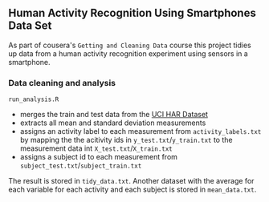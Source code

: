 ## Human Activity Recognition Using Smartphones Data Set 

As part of cousera's `Getting and Cleaning Data` course this project tidies up data from
a human activity recognition experiment using sensors in a smartphone.

### Data cleaning and analysis

`run_analysis.R` 
* merges the train and test data from the [UCI HAR Dataset](http://archive.ics.uci.edu/ml/datasets/Human+Activity+Recognition+Using+Smartphones)
* extracts all mean and standard deviation measurements
* assigns an activity label to each measurement from `activity_labels.txt` by mapping the the acitivity ids in `y_test.txt`/`y_train.txt` to the measurement data int `X_test.txt`/`X_train.txt`
* assigns a subject id to each measurement from `subject_test.txt`/`subject_train.txt`

The result is stored in `tidy_data.txt`. 
Another dataset with the average for each variable for each activity and each subject is stored in `mean_data.txt`.

